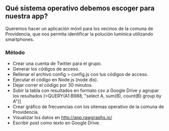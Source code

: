 ## Qué sistema operativo debemos escoger para nuestra app?
Queremos hacer un aplicación móvil para los vecinos de la comuna de Providencia, que nos permita identificar la polución lumínica utilizando smartphones.

### Método
- Crear una cuenta de Twitter para el grupo.
- Generar los códigos de acceso.
- Rellenar el archivo config > config.js con tus códigos de acceso.
- Ejecutar el código en Node.js (node dis).
- Dejar correr el código por 30 minutos.
- Subir la tabla con resultados en formato csv a Google Drive y agrupar los resultados [=QUERY(A1:B988, "select A, sum(B), count(B) group by A")]
- Crear gráfico de frecuencias con los sitemas operativo de la comuna de Providencia.
- Visualizar los datos en http://app.rawgraphs.io/
- Escribir post como texto en Google Drive.
